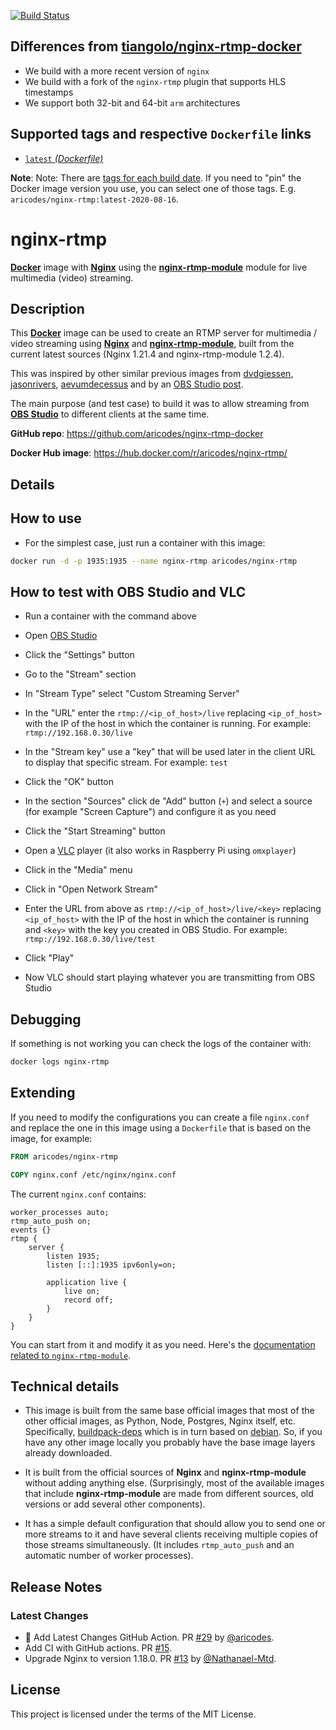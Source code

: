 [![Build Status](https://drone.aricodes.net/api/badges/aricodes-oss/nginx-rtmp-docker/status.svg)](https://drone.aricodes.net/aricodes-oss/nginx-rtmp-docker)

## Differences from [tiangolo/nginx-rtmp-docker](https://github.com/tiangolo/nginx-rtmp-docker)

- We build with a more recent version of `nginx`
- We build with a fork of the `nginx-rtmp` plugin that supports HLS timestamps
- We support both 32-bit and 64-bit `arm` architectures

## Supported tags and respective `Dockerfile` links

- [`latest` _(Dockerfile)_](https://github.com/aricodes-oss/nginx-rtmp-docker/blob/master/Dockerfile)

**Note**: Note: There are [tags for each build date](https://hub.docker.com/r/aricodes/nginx-rtmp/tags). If you need to "pin" the Docker image version you use, you can select one of those tags. E.g. `aricodes/nginx-rtmp:latest-2020-08-16`.

# nginx-rtmp

[**Docker**](https://www.docker.com/) image with [**Nginx**](http://nginx.org/en/) using the [**nginx-rtmp-module**](https://github.com/vinnyA3/nginx-rtmp-module) module for live multimedia (video) streaming.

## Description

This [**Docker**](https://www.docker.com/) image can be used to create an RTMP server for multimedia / video streaming using [**Nginx**](http://nginx.org/en/) and [**nginx-rtmp-module**](https://github.com/arut/nginx-rtmp-module), built from the current latest sources (Nginx 1.21.4 and nginx-rtmp-module 1.2.4).

This was inspired by other similar previous images from [dvdgiessen](https://hub.docker.com/r/dvdgiessen/nginx-rtmp-docker/), [jasonrivers](https://hub.docker.com/r/jasonrivers/nginx-rtmp/), [aevumdecessus](https://hub.docker.com/r/aevumdecessus/docker-nginx-rtmp/) and by an [OBS Studio post](https://obsproject.com/forum/resources/how-to-set-up-your-own-private-rtmp-server-using-nginx.50/).

The main purpose (and test case) to build it was to allow streaming from [**OBS Studio**](https://obsproject.com/) to different clients at the same time.

**GitHub repo**: <https://github.com/aricodes/nginx-rtmp-docker>

**Docker Hub image**: <https://hub.docker.com/r/aricodes/nginx-rtmp/>

## Details

## How to use

- For the simplest case, just run a container with this image:

```bash
docker run -d -p 1935:1935 --name nginx-rtmp aricodes/nginx-rtmp
```

## How to test with OBS Studio and VLC

- Run a container with the command above

- Open [OBS Studio](https://obsproject.com/)
- Click the "Settings" button
- Go to the "Stream" section
- In "Stream Type" select "Custom Streaming Server"
- In the "URL" enter the `rtmp://<ip_of_host>/live` replacing `<ip_of_host>` with the IP of the host in which the container is running. For example: `rtmp://192.168.0.30/live`
- In the "Stream key" use a "key" that will be used later in the client URL to display that specific stream. For example: `test`
- Click the "OK" button
- In the section "Sources" click de "Add" button (`+`) and select a source (for example "Screen Capture") and configure it as you need
- Click the "Start Streaming" button

- Open a [VLC](http://www.videolan.org/vlc/index.html) player (it also works in Raspberry Pi using `omxplayer`)
- Click in the "Media" menu
- Click in "Open Network Stream"
- Enter the URL from above as `rtmp://<ip_of_host>/live/<key>` replacing `<ip_of_host>` with the IP of the host in which the container is running and `<key>` with the key you created in OBS Studio. For example: `rtmp://192.168.0.30/live/test`
- Click "Play"
- Now VLC should start playing whatever you are transmitting from OBS Studio

## Debugging

If something is not working you can check the logs of the container with:

```bash
docker logs nginx-rtmp
```

## Extending

If you need to modify the configurations you can create a file `nginx.conf` and replace the one in this image using a `Dockerfile` that is based on the image, for example:

```Dockerfile
FROM aricodes/nginx-rtmp

COPY nginx.conf /etc/nginx/nginx.conf
```

The current `nginx.conf` contains:

```Nginx
worker_processes auto;
rtmp_auto_push on;
events {}
rtmp {
    server {
        listen 1935;
        listen [::]:1935 ipv6only=on;

        application live {
            live on;
            record off;
        }
    }
}
```

You can start from it and modify it as you need. Here's the [documentation related to `nginx-rtmp-module`](https://github.com/arut/nginx-rtmp-module/wiki/Directives).

## Technical details

- This image is built from the same base official images that most of the other official images, as Python, Node, Postgres, Nginx itself, etc. Specifically, [buildpack-deps](https://hub.docker.com/_/buildpack-deps/) which is in turn based on [debian](https://hub.docker.com/_/debian/). So, if you have any other image locally you probably have the base image layers already downloaded.

- It is built from the official sources of **Nginx** and **nginx-rtmp-module** without adding anything else. (Surprisingly, most of the available images that include **nginx-rtmp-module** are made from different sources, old versions or add several other components).

- It has a simple default configuration that should allow you to send one or more streams to it and have several clients receiving multiple copies of those streams simultaneously. (It includes `rtmp_auto_push` and an automatic number of worker processes).

## Release Notes

### Latest Changes

- 👷 Add Latest Changes GitHub Action. PR [#29](https://github.com/aricodes/nginx-rtmp-docker/pull/29) by [@aricodes](https://github.com/aricodes).
- Add CI with GitHub actions. PR [#15](https://github.com/aricodes/nginx-rtmp-docker/pull/15).
- Upgrade Nginx to version 1.18.0. PR [#13](https://github.com/aricodes/nginx-rtmp-docker/pull/13) by [@Nathanael-Mtd](https://github.com/Nathanael-Mtd).

## License

This project is licensed under the terms of the MIT License.
